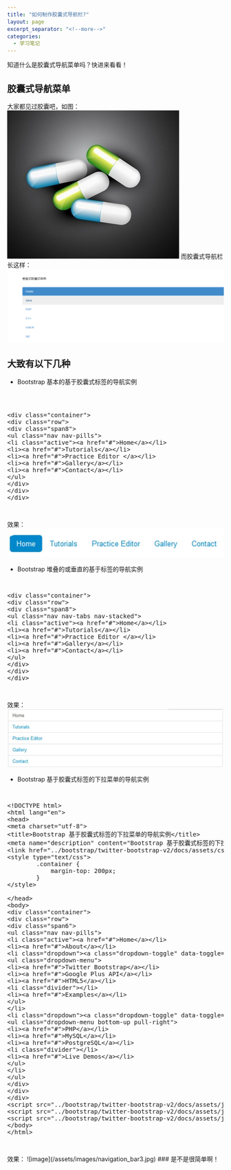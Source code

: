 ```yaml
---
title: "如何制作胶囊式导航栏?"
layout: page
excerpt_separator: "<!--more-->"
categories:
  - 学习笔记
--- 
```



知道什么是胶囊式导航菜单吗？快进来看看！  
<!--more-->  
## 胶囊式导航菜单  
大家都见过胶囊吧，如图：  
![image](/assets/images/capsule.jpg)
而胶囊式导航栏长这样：  
![image](/assets/images/navigation_bars.png)    
## 大致有以下几种
- Bootstrap 基本的基于胶囊式标签的导航实例  

<pre> 
<xmp>
<div class="container">
<div class="row">
<div class="span8">
<ul class="nav nav-pills">
<li class="active"><a href="#">Home</a></li>
<li><a href="#">Tutorials</a></li>
<li><a href="#">Practice Editor </a></li>
<li><a href="#">Gallery</a></li>
<li><a href="#">Contact</a></li>
</ul>
</div>
</div>
</div>
</xmp>
</pre>  
效果：  
![image](/assets/images/navigation_bar1.jpg)  
- Bootstrap 堆叠的或垂直的基于标签的导航实例 

<pre>
<xmp>
<div class="container">
<div class="row">
<div class="span8">
<ul class="nav nav-tabs nav-stacked">
<li class="active"><a href="#">Home</a></li>
<li><a href="#">Tutorials</a></li>
<li><a href="#">Practice Editor </a></li>
<li><a href="#">Gallery</a></li>
<li><a href="#">Contact</a></li>
</ul>
</div>
</div>
</div>
</xmp>
</pre>
效果：![image](/assets/images/navigation_bar2.jpg)  
- Bootstrap 基于胶囊式标签的下拉菜单的导航实例 

<pre>
<xmp>
<!DOCTYPE html> 
<html lang="en">
<head>
<meta charset="utf-8">
<title>Bootstrap 基于胶囊式标签的下拉菜单的导航实例</title>
<meta name="description" content="Bootstrap 基于胶囊式标签的下拉菜单的导航实例">
<link href="../bootstrap/twitter-bootstrap-v2/docs/assets/css/bootstrap2.2.css" rel="stylesheet">
<style type="text/css">
        .container {
            margin-top: 200px;
        }
</style>
</head>
<body>
<div class="container">
<div class="row">
<div class="span6">
<ul class="nav nav-pills">
<li class="active"><a href="#">Home</a></li>
<li><a href="#">About</a></li>
<li class="dropdown"><a class="dropdown-toggle" data-toggle="dropdown" href="#">FrontEnd<b class="caret"></b></a>
<ul class="dropdown-menu">
<li><a href="#">Twitter Bootstrap</a></li>
<li><a href="#">Google Plus API</a></li>
<li><a href="#">HTML5</a></li>
<li class="divider"></li>
<li><a href="#">Examples</a></li>
</ul>
</li>
<li class="dropdown"><a class="dropdown-toggle" data-toggle="dropdown" href="#">BackEnd<b class="caret bottom-up"></b></a>
<ul class="dropdown-menu bottom-up pull-right">
<li><a href="#">PHP</a></li>
<li><a href="#">MySQL</a></li>
<li><a href="#">PostgreSQL</a></li>
<li class="divider"></li>
<li><a href="#">Live Demos</a></li>
</ul>
</li>
</ul>
</div>
</div>
</div>
<script src="../bootstrap/twitter-bootstrap-v2/docs/assets/js/jquery.js"></script>
<script src="../bootstrap/twitter-bootstrap-v2/docs/assets/js/bootstrap-dropdown.js"></script>
<script src="../bootstrap/twitter-bootstrap-v2/docs/assets/js/application.js"></script>
</body>
</html>
</xmp>
</pre>
效果：  
![image](/assets/images/navigation_bar3.jpg)  
###  是不是很简单啊！

